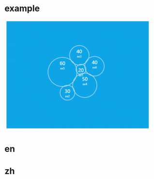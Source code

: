 # example
![example](https://github.com/Mng12345/water_ball/blob/main/examples/mnggiflab-compressed-from-screen-recorder-2023_12_0610_25_51.gif)
# en

# zh
